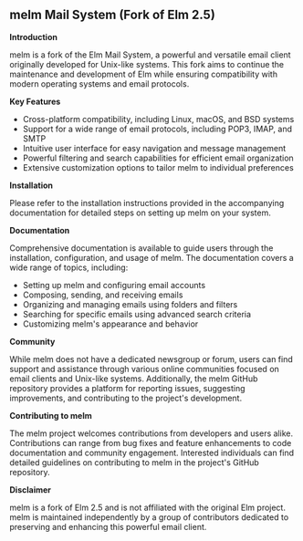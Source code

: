 ## melm Mail System (Fork of Elm 2.5)

**Introduction**

melm is a fork of the Elm Mail System, a powerful and versatile email client originally developed for Unix-like systems. This fork aims to continue the maintenance and development of Elm while ensuring compatibility with modern operating systems and email protocols.

**Key Features**

* Cross-platform compatibility, including Linux, macOS, and BSD systems
* Support for a wide range of email protocols, including POP3, IMAP, and SMTP
* Intuitive user interface for easy navigation and message management
* Powerful filtering and search capabilities for efficient email organization
* Extensive customization options to tailor melm to individual preferences

**Installation**

Please refer to the installation instructions provided in the accompanying documentation for detailed steps on setting up melm on your system.

**Documentation**

Comprehensive documentation is available to guide users through the installation, configuration, and usage of melm. The documentation covers a wide range of topics, including:

* Setting up melm and configuring email accounts
* Composing, sending, and receiving emails
* Organizing and managing emails using folders and filters
* Searching for specific emails using advanced search criteria
* Customizing melm's appearance and behavior

**Community**

While melm does not have a dedicated newsgroup or forum, users can find support and assistance through various online communities focused on email clients and Unix-like systems. Additionally, the melm GitHub repository provides a platform for reporting issues, suggesting improvements, and contributing to the project's development.

**Contributing to melm**

The melm project welcomes contributions from developers and users alike. Contributions can range from bug fixes and feature enhancements to code documentation and community engagement. Interested individuals can find detailed guidelines on contributing to melm in the project's GitHub repository.

**Disclaimer**

melm is a fork of Elm 2.5 and is not affiliated with the original Elm project. melm is maintained independently by a group of contributors dedicated to preserving and enhancing this powerful email client.
